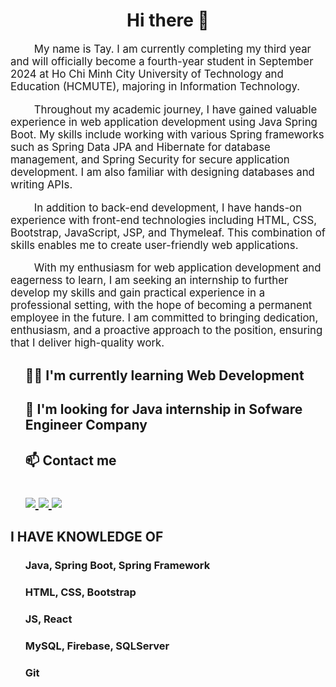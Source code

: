 <!DOCTYPE html>
<html lang="en">

<head>
    <meta charset="UTF-8">
    <meta name="viewport" content="width=device-width, initial-scale=1.0">
</head>

<body>
    <h1 align="center">Hi there 👋 </h1>
    <p style="font-size: larger;">
        &nbsp;&nbsp;&nbsp;&nbsp;&nbsp;&nbsp;&nbsp;&nbsp;My name is Tay. I am currently completing my third year and will officially become a fourth-year student in September 2024 at Ho Chi Minh City University of Technology and Education (HCMUTE), majoring in Information Technology.
    </p>
    <p style="font-size: larger;">
        &nbsp;&nbsp;&nbsp;&nbsp;&nbsp;&nbsp;&nbsp;&nbsp;Throughout my academic journey, I have gained valuable experience in web application development using Java Spring Boot. My skills include working with various Spring frameworks such as Spring Data JPA and Hibernate for database management, and Spring Security for secure application development. I am also familiar with designing databases and writing APIs.
    </p>
    <p style="font-size: larger;">
        &nbsp;&nbsp;&nbsp;&nbsp;&nbsp;&nbsp;&nbsp;&nbsp;In addition to back-end development, I have hands-on experience with front-end technologies including HTML, CSS, Bootstrap, JavaScript, JSP, and Thymeleaf. This combination of skills enables me to create user-friendly web applications.
     </p>
     <p style="font-size: larger;">
         &nbsp;&nbsp;&nbsp;&nbsp;&nbsp;&nbsp;&nbsp;&nbsp;With my enthusiasm for web application development and eagerness to learn, I am seeking an internship to further develop my skills and gain practical experience in a professional setting, with the hope of becoming a permanent employee in the future. I am committed to bringing dedication, enthusiasm, and a proactive approach to the position, ensuring that I deliver high-quality work.
    </p>
    <ul style="list-style: none;">
        <li>
            <h2 style="text-decoration: none;">👨‍💻 I'm currently learning Web Development</h2>
        </li>
        <li>
            <h2 style="text-decoration: none;">🏢 I'm looking for Java internship in Sofware Engineer Company</h2>
        </li>
        <li>
            <h2 style="text-decoration: none;">📫 Contact me <br/><br/>
                <div style="margin-top: 10;">
                    <a href="www.linkedin.com/in/phuong-tay-282736210">
                        <img src="https://img.shields.io/badge/LinkedIn-0077B5?style=for-the-badge&logo=linkedin&logoColor=white" />
                    </a>
                    <a href="https://github.com/PhuongTay1109">
                        <img src="https://img.shields.io/badge/GitHub-100000?style=for-the-badge&logo=github&logoColor=white" />
                    </a>
                    <a href="https://www.facebook.com/phuongtay1109">
                        <img src="https://img.shields.io/badge/Facebook-1877F2?style=for-the-badge&logo=facebook&logoColor=white" />
                    </a>
                </div>
            </h2>
    </li>
   </ul>
    <div class="">
        <h2 style="font-weight: bold;">I HAVE KNOWLEDGE OF</h2>
        <ul style="list-style: none;">
            <li>
                <h3 style="text-decoration: none;">Java, Spring Boot, Spring Framework</h3>
            </li>
            <li>
                <h3 style="text-decoration: none;">HTML, CSS, Bootstrap</h3>
            </li>
            <li>
                <h3 style="text-decoration: none;">JS, React </h3>
            </li>
            <li>
                <h3 style="text-decoration: none;">MySQL, Firebase, SQLServer </h3>
            </li>
            <li>
                <h3 style="text-decoration: none;">Git </h3>
            </li>
       </ul>
    </div>
</body>

</html>
